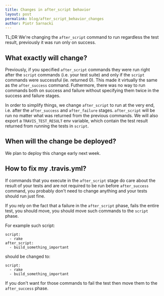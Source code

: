 ```yaml
---
title: Changes in after_script behavior
layout: post
permalink: blog/after_script_behavior_changes
author: Piotr Sarnacki
---
```


TL;DR We're changing the `after_script` command to run regardless the test result,
previously it was run only on success.

## What exactly will change?

Previously, if you specified `after_script` commands they were run right after
the `script` commands (i.e. your test suite) and only if the `script` commands
were successful (ie. returned 0).  This made it virtually the same as the
`after_success` command. Futhermore, there was no way to run commands both on
success and failure without specifying them twice in the success and failure
stages.

In order to simplify things, we change `after_script` to run at the very end,
i.e. after the `after_success` and `after_failure` stages. `after_script` will
be run no matter what was returned from the previous commands. We will also
export a `TRAVIS_TEST_RESULT` env variable, which contain the test result
returned from running the tests in `script`.

## When will the change be deployed?

We plan to deploy this change early next week.

## How to fix my .travis.yml?

If commands that you execute in the `after_script` stage do care about the
result of your tests and are not required to be run before `after_success`
command, you probably don't need to change anything and your tests should run
just fine.

If you rely on the fact that a failure in the `after_script` phase, fails the
entire test, you should move, you should move such commands to the `script`
phase.

For example such script:

    script:
      - rake
    after_script:
      - build_something_important

should be changed to:

    script:
      - rake
      - build_something_important

If you don't want for those commands to fail the test then move them to the
`after_success` phase.
